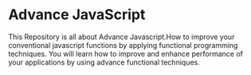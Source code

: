# Advance JavaScript
This Repository is all about Advance Javascript.How to improve your conventional javascript functions by applying functional programming techniques.
You will learn how to improve and enhance performance of your applications by using advance functional techniques.
